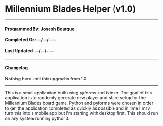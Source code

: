 # Millennium Blades Helper (v1.0)
---
#### **Programmed By:** Joseph Bourque
#### **Completed On:** --/--/----
#### **Last Updated:** --/--/----
---
#### Changelog

Nothing here until this upgrades from 1.0

---
This is a small application built using pyforms and tkinter. The goal of this application is to randomly generate new player and store setup for the Millennium Blades board game. Python and pyforms were chosen in order to get the application completed as quickly as possible and in time I may turn this into a mobile app but I'm starting with desktop first. This should run on any system running python3.
